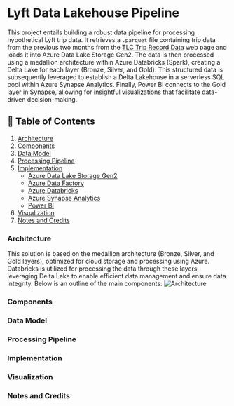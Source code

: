 # Lyft Data Lakehouse Pipeline
This project entails building a robust data pipeline for processing hypothetical Lyft trip data. It retrieves a `.parquet` file containing trip data from the previous two months from the [TLC Trip Record Data](https://www.nyc.gov/site/tlc/about/tlc-trip-record-data.page) web page and loads it into Azure Data Lake Storage Gen2. The data is then processed using a medallion architecture within Azure Databricks (Spark), creating a Delta Lake for each layer (Bronze, Silver, and Gold). This structured data is subsequently leveraged to establish a Delta Lakehouse in a serverless SQL pool within Azure Synapse Analytics. Finally, Power BI connects to the Gold layer in Synapse, allowing for insightful visualizations that facilitate data-driven decision-making.

## 📑 Table of Contents
1. [Architecture](#architecture)
2. [Components](#components)
3. [Data Model](#data-model)
4. [Processing Pipeline](#processing-pipeline)
5. [Implementation](#implementation)
   - [Azure Data Lake Storage Gen2](#azure-data-lake-storage-gen2-configuration)
   - [Azure Data Factory](#azure-data-factory-configuration)
   - [Azure Databricks](#azure-databricks-configuration)
   - [Azure Synapse Analytics](#azure-synapse-analytics-configuration)
   - [Power BI](#power-bi-configuration)
7. [Visualization](#visualization)
8. [Notes and Credits](#notes-and-credits)

### Architecture 
This solution is based on the medallion architecture (Bronze, Silver, and Gold layers), optimized for cloud storage and processing using Azure. Databricks is utilized for processing the data through these layers, leveraging Delta Lake to enable efficient data management and ensure data integrity. Below is an outline of the main components:
![Architecture](./assets/architecture.png)

### Components

### Data Model

### Processing Pipeline

### Implementation

### Visualization

### Notes and Credits
